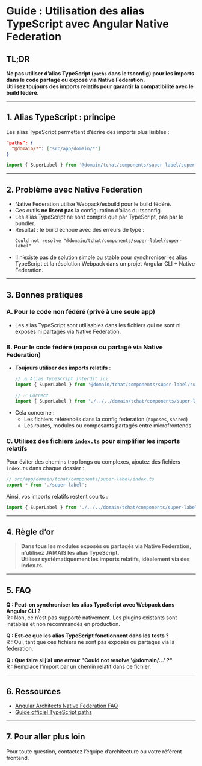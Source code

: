 # Guide : Utilisation des alias TypeScript avec Angular Native Federation

## TL;DR

**Ne pas utiliser d’alias TypeScript (`paths` dans le tsconfig) pour les imports dans le code partagé ou exposé via Native Federation.  
Utilisez toujours des imports relatifs pour garantir la compatibilité avec le build fédéré.**

---

## 1. Alias TypeScript : principe

Les alias TypeScript permettent d’écrire des imports plus lisibles :
```json
"paths": {
  "@domain/*": ["src/app/domain/*"]
}
```
```typescript
import { SuperLabel } from '@domain/tchat/components/super-label/super-label'
```

---

## 2. Problème avec Native Federation

- Native Federation utilise Webpack/esbuild pour le build fédéré.
- Ces outils **ne lisent pas** la configuration d’alias du tsconfig.
- Les alias TypeScript ne sont compris que par TypeScript, pas par le bundler.
- Résultat : le build échoue avec des erreurs de type :
  ```
  Could not resolve "@domain/tchat/components/super-label/super-label"
  ```
- Il n’existe pas de solution simple ou stable pour synchroniser les alias TypeScript et la résolution Webpack dans un projet Angular CLI + Native Federation.

---

## 3. Bonnes pratiques

### A. Pour le code non fédéré (privé à une seule app)
- Les alias TypeScript sont utilisables dans les fichiers qui ne sont ni exposés ni partagés via Native Federation.

### B. Pour le code fédéré (exposé ou partagé via Native Federation)
- **Toujours utiliser des imports relatifs** :
  ```typescript
  // ⚠️ Alias TypeScript interdit ici
  import { SuperLabel } from '@domain/tchat/components/super-label/super-label'

  // ✅ Correct
  import { SuperLabel } from './../../domain/tchat/components/super-label/super-label'
  ```
- Cela concerne :
  - Les fichiers référencés dans la config federation (`exposes`, `shared`)
  - Les routes, modules ou composants partagés entre microfrontends

### C. Utilisez des fichiers `index.ts` pour simplifier les imports relatifs

Pour éviter des chemins trop longs ou complexes, ajoutez des fichiers `index.ts` dans chaque dossier :
```typescript
// src/app/domain/tchat/components/super-label/index.ts
export * from './super-label';
```
Ainsi, vos imports relatifs restent courts :
```typescript
import { SuperLabel } from './../../domain/tchat/components/super-label';
```

---

## 4. Règle d’or

> **Dans tous les modules exposés ou partagés via Native Federation,  
> n’utilisez JAMAIS les alias TypeScript.  
> Utilisez systématiquement les imports relatifs, idéalement via des index.ts.**

---

## 5. FAQ

**Q : Peut-on synchroniser les alias TypeScript avec Webpack dans Angular CLI ?**  
R : Non, ce n’est pas supporté nativement. Les plugins existants sont instables et non recommandés en production.

**Q : Est-ce que les alias TypeScript fonctionnent dans les tests ?**  
R : Oui, tant que ces fichiers ne sont pas exposés ou partagés via la federation.

**Q : Que faire si j’ai une erreur "Could not resolve '@domain/...' ?"**  
R : Remplace l’import par un chemin relatif dans ce fichier.

---

## 6. Ressources

- [Angular Architects Native Federation FAQ](https://www.angulararchitects.io/aktuelles/native-federation-faq/)
- [Guide officiel TypeScript paths](https://www.typescriptlang.org/tsconfig#paths)

---

## 7. Pour aller plus loin

Pour toute question, contactez l’équipe d’architecture ou votre référent frontend.
